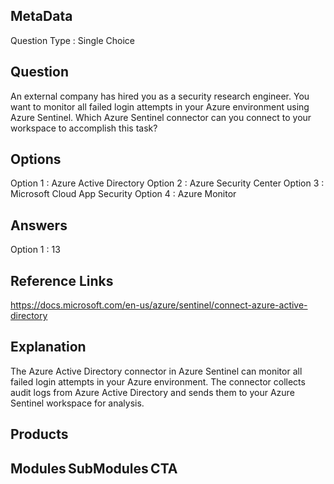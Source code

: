 ## MetaData
Question Type : Single Choice

## Question
An external company has hired you as a security research engineer. You want to monitor all failed login attempts in your Azure environment using Azure Sentinel. Which Azure Sentinel connector can you connect to your workspace to accomplish this task? 

## Options
Option 1 : Azure Active Directory 
Option 2 : Azure Security Center
Option 3 : Microsoft Cloud App Security 
Option 4 : Azure Monitor 

## Answers
Option 1 : 13

## Reference Links
  https://docs.microsoft.com/en-us/azure/sentinel/connect-azure-active-directory 

## Explanation
The Azure Active Directory connector in Azure Sentinel can monitor all failed login attempts in your Azure environment. The connector collects audit logs from Azure Active Directory and sends them to your Azure Sentinel workspace for analysis.

## Products 


## Modules SubModules CTA 